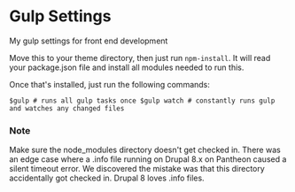 # Gulp Settings
My gulp settings for front end development

Move this to your theme directory, then just run `npm-install`. It will read your package.json file and install all modules needed to run this.

Once that's installed, just run the following commands:

`$gulp # runs all gulp tasks once
$gulp watch # constantly runs gulp and watches any changed files`

### Note
Make sure the node_modules directory doesn't get checked in. There was an edge case where a .info file running on Drupal 8.x on Pantheon caused a silent timeout error. We discovered the mistake was that this directory accidentally got checked in. Drupal 8 loves .info files.
